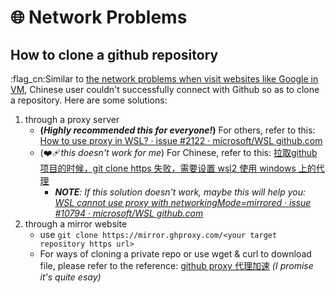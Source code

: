 # 🌐 Network Problems

## How to clone a github repository

:flag\_cn:Similar to [the network problems when visit websites like Google in VM](../../oracle-vm-virtualbox/network-problems.md), Chinese user couldn't successfully connect with Github so as to clone a repository. Here are some solutions:

1. through a proxy server
   * **(**_**Highly recommended this for everyone!**_**)** For others, refer to this: [How to use proxy in WSL? · issue #2122 · microsoft/WSL github.com](https://github.com/microsoft/WSL/issues/2122)
   * (❤️‍🩹_this doesn't work for me_) For Chinese, refer to this: [拉取github项目的时候，git clone https 失败，需要设置 wsl2 使用 windows 上的代理](https://blog.csdn.net/Desecrater/article/details/133581868)
     * _**NOTE**: If this solution doesn't work, maybe this will help you:_ [_WSL cannot use proxy with networkingMode=mirrored · issue #10794 · microsoft/WSL github.com_](https://github.com/microsoft/WSL/issues/10794)
2. through a mirror website
   * use `git clone https://mirror.ghproxy.com/<your target repository https url>`&#x20;
   * For ways of cloning a private repo or use wget & curl to download file, please refer to the reference: [github proxy 代理加速](https://mirror.ghproxy.com/) _(I promise it's quite esay)_
